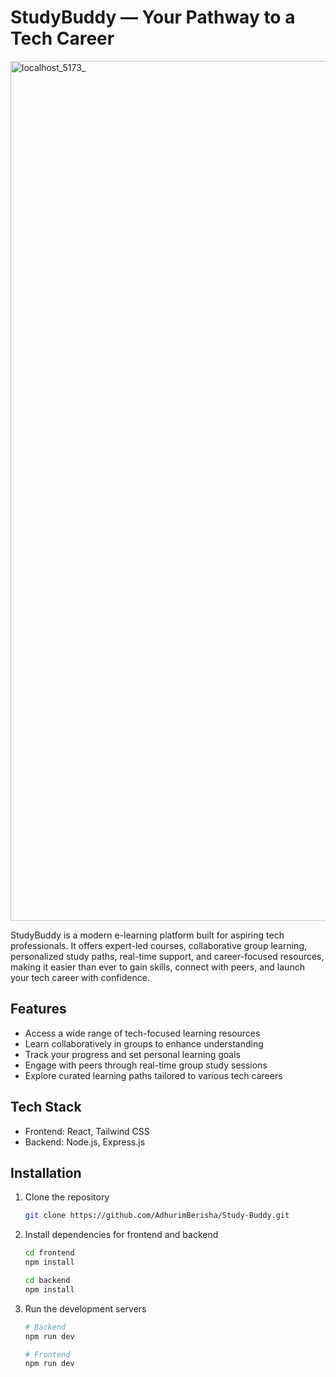 # StudyBuddy — Your Pathway to a Tech Career

<img width="2560" height="1376" alt="localhost_5173_" src="https://github.com/user-attachments/assets/25c0d4ab-f0a8-41da-890d-e312dbcef347" />


StudyBuddy is a modern e-learning platform built for aspiring tech professionals. It offers expert-led courses, collaborative group learning, personalized study paths, real-time support, and career-focused resources, making it easier than ever to gain skills, connect with peers, and launch your tech career with confidence.

## Features
- Access a wide range of tech-focused learning resources  
- Learn collaboratively in groups to enhance understanding  
- Track your progress and set personal learning goals
- Engage with peers through real-time group study sessions
- Explore curated learning paths tailored to various tech careers

## Tech Stack

- Frontend: React, Tailwind CSS  
- Backend: Node.js, Express.js  

## Installation

1. Clone the repository  
    ```bash
    git clone https://github.com/AdhurimBerisha/Study-Buddy.git
    ```

2. Install dependencies for frontend and backend  
    ```bash
    cd frontend
    npm install

    cd backend
    npm install
    ```

3. Run the development servers  
    ```bash
    # Backend
    npm run dev

    # Frontend
    npm run dev
    ```

